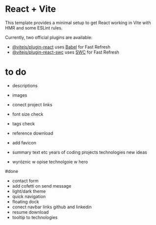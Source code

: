 # React + Vite

This template provides a minimal setup to get React working in Vite with HMR and some ESLint rules.

Currently, two official plugins are available:

- [@vitejs/plugin-react](https://github.com/vitejs/vite-plugin-react/blob/main/packages/plugin-react/README.md) uses [Babel](https://babeljs.io/) for Fast Refresh
- [@vitejs/plugin-react-swc](https://github.com/vitejs/vite-plugin-react-swc) uses [SWC](https://swc.rs/) for Fast Refresh

# to do

- descriptions
- images
- conect project links
- font size check
- tags check
- reference download

- add favicon
- summary text etc years of coding projects technologies new ideas
- wyróznic w opise technolgoie w hero

#done
- contact form
- add cofetti on send message
- light/dark theme
- quick navigation 
- floating dock
- conect navbar links github and linkedin
- resume download
- tooltip to technologies